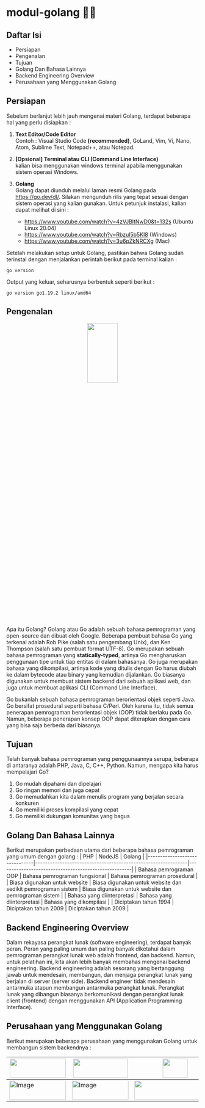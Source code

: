 # modul-golang 👨‍💻
## Daftar Isi
- Persiapan
- Pengenalan
- Tujuan
- Golang Dan Bahasa Lainnya
- Backend Engineering Overview
- Perusahaan yang Menggunakan Golang


## Persiapan
Sebelum berlanjut lebih jauh mengenai materi Golang, terdapat beberapa hal yang perlu disiapkan :
1. **Text Editor/Code Editor** <br/>
Contoh : Visual Studio Code **(recommended)**, GoLand, Vim, Vi, Nano, Atom, Sublime Text, Notepad++, atau Notepad.
2. **[Opsional] Terminal atau CLI (Command Line Interface)** <br/>
kalian bisa menggunakan windows terminal apabila menggunakan sistem operasi Windows.
3. **Golang** <br/>
Golang dapat diunduh melalui laman resmi Golang pada <https://go.dev/dl/>. Silakan mengunduh rilis yang tepat sesuai dengan sistem operasi yang kalian gunakan. Untuk petunjuk instalasi, kalian dapat melihat di sini :

    - https://www.youtube.com/watch?v=4zVJBltNwD0&t=132s (Ubuntu Linux 20.04)
    - https://www.youtube.com/watch?v=Rbzul5b5KI8 (Windows)
    - https://www.youtube.com/watch?v=3u6pZkNRCXg (Mac)

Setelah melakukan setup untuk Golang, pastikan bahwa Golang sudah terinstal dengan menjalankan perintah berikut pada terminal kalian :

```
go version
```

Output yang keluar, seharusnya berbentuk seperti berikut :
```
go version go1.19.2 linux/amd64
```

## Pengenalan

<p align="center">
  <img src="https://upload.wikimedia.org/wikipedia/commons/thumb/0/05/Go_Logo_Blue.svg/1200px-Go_Logo_Blue.svg.png" width="40%" height="20%">
</p>

Apa itu Golang? Golang atau Go adalah sebuah bahasa pemrograman yang open-source dan dibuat oleh Google. Beberapa pembuat bahasa Go yang terkenal adalah Rob Pike (salah satu pengembang Unix), dan Ken Thompson (salah satu pembuat format UTF-8). Go merupakan sebuah bahasa pemrograman yang **statically-typed**, artinya Go mengharuskan penggunaan tipe untuk tiap entitas di dalam bahasanya. Go juga merupakan bahasa yang dikompilasi, artinya kode yang ditulis dengan Go harus diubah ke dalam bytecode atau binary yang kemudian dijalankan. Go biasanya digunakan untuk membuat sistem backend dari sebuah aplikasi web, dan juga untuk membuat aplikasi CLI (Command Line Interface).

Go bukanlah sebuah bahasa pemrograman berorientasi objek seperti Java. Go bersifat prosedural seperti bahasa C/Perl. Oleh karena itu, tidak semua penerapan pemrograman berorientasi objek (OOP) tidak berlaku pada Go. Namun, beberapa penerapan konsep OOP dapat diterapkan dengan cara yang bisa saja berbeda dari biasanya.

## Tujuan
Telah banyak bahasa pemrograman yang penggunaannya serupa, beberapa di antaranya adalah PHP, Java, C, C++, Python. Namun, mengapa kita harus mempelajari Go?
1. Go mudah dipahami dan dipelajari
2. Go ringan memori dan juga cepat
3. Go memudahkan kita dalam menulis program yang berjalan secara konkuren
4. Go memiliki proses kompilasi yang cepat
5. Go memiliki dukungan komunitas yang bagus

## Golang Dan Bahasa Lainnya
Berikut merupakan perbedaan utama dari beberapa bahasa pemrograman yang umum dengan golang :
| PHP                           | NodeJS                                                       | Golang                                               |
|-------------------------------|--------------------------------------------------------------|------------------------------------------------------|
| Bahasa pemrograman OOP        | Bahasa pemrograman fungsional                                | Bahasa pemrograman prosedural                        |
| Biasa digunakan untuk website | Biasa digunakan untuk website dan sedikit pemrograman sistem | Biasa digunakan untuk website dan pemrograman sistem |
| Bahasa yang diinterpretasi    | Bahasa yang diinterpretasi                                   | Bahasa yang dikompilasi                              |
| Diciptakan tahun 1994         | Diciptakan tahun 2009                                        | Diciptakan tahun 2009                                |

## Backend Engineering Overview
Dalam rekayasa perangkat lunak (software engineering), terdapat banyak peran. Peran yang paling umum dan paling banyak diketahui dalam pemrograman perangkat lunak web adalah frontend, dan backend. Namun, untuk pelatihan ini, kita akan lebih banyak membahas mengenai backend engineering. Backend engineering adalah sesorang yang bertanggung jawab untuk mendesain, membangun, dan menjaga perangkat lunak yang berjalan di server (server side). Backend engineer tidak mendesain antarmuka atapun membangun antarmuka perangkat lunak. Perangkat lunak yang dibangun biasanya berkomunikasi dengan perangkat lunak client (frontend) dengan menggunakan API (Application Programming Interface).

## Perusahaan yang Menggunakan Golang
Berikut merupakan beberapa perusahaan yang menggunakan Golang untuk membangun sistem backendnya :

<table class="tg">
<thead>
  <tr>
    <th class="tg-0pky"><img src="https://upload.wikimedia.org/wikipedia/commons/thumb/2/2f/Google_2015_logo.svg/1280px-Google_2015_logo.svg.png" width="147" height="50"></th>
    <th class="tg-0lax"><img src="https://upload.wikimedia.org/wikipedia/commons/5/58/Uber_logo_2018.svg" width="143" height="50"></th>
    <th class="tg-0lax"><img src="https://assets-global.website-files.com/6257adef93867e50d84d30e2/636e0a6a49cf127bf92de1e2_icon_clyde_blurple_RGB.png" width="65" height="50"></th>
    <th class="tg-0lax"><img src="https://www.docker.com/wp-content/uploads/2022/03/horizontal-logo-monochromatic-white.png" width="194" height="50"></th>
    <th class="tg-0lax"><img src="https://upload.wikimedia.org/wikipedia/commons/thumb/4/4b/Cloudflare_Logo.svg/2560px-Cloudflare_Logo.svg.png" width="148" height="50"></th>
  </tr>
</thead>
<tbody>
  <tr>
    <td class="tg-0pky"><img src="https://www.freepnglogos.com/uploads/logo-tokopedia-png/tokopedia-apa-itu-startup-pengertian-cara-memulai-dan-1.png" alt="Image" width="148" height="50"><br></td>
    <td class="tg-0lax"><img src="https://www.freepnglogos.com/uploads/shopee-logo/logo-shopee-png-images-download-shopee-1.png" alt="Image" width="148" height="50"></td>
    <td class="tg-0lax"><img src="https://upload.wikimedia.org/wikipedia/commons/thumb/9/99/Gojek_logo_2019.svg/2560px-Gojek_logo_2019.svg.png" width="212" height="50"></td>
    <td class="tg-0lax"><img src="https://upload.wikimedia.org/wikipedia/commons/thumb/7/71/Ruang_Guru_logo.svg/2560px-Ruang_Guru_logo.svg.png" width="89" height="50"></td>
    <td class="tg-0lax"><img src="https://download.logo.wine/logo/Riot_Games/Riot_Games-Logo.wine.png" width="89" height="50"></td>
  </tr>
</tbody>
</table>
